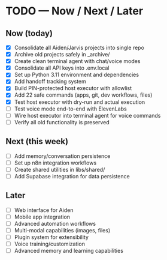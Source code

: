 # TODO — Now / Next / Later

## Now (today)
- [x] Consolidate all Aiden/Jarvis projects into single repo
- [x] Archive old projects safely in _archive/
- [x] Create clean terminal agent with chat/voice modes
- [x] Consolidate all API keys into .env.local
- [x] Set up Python 3.11 environment and dependencies
- [x] Add handoff tracking system
- [x] Build PIN-protected host executor with allowlist
- [x] Add 22 safe commands (apps, git, dev workflows, files)
- [x] Test host executor with dry-run and actual execution
- [ ] Test voice mode end-to-end with ElevenLabs
- [ ] Wire host executor into terminal agent for voice commands
- [ ] Verify all old functionality is preserved

## Next (this week)
- [ ] Add memory/conversation persistence
- [ ] Set up n8n integration workflows
- [ ] Create shared utilities in libs/shared/
- [ ] Add Supabase integration for data persistence

## Later
- [ ] Web interface for Aiden
- [ ] Mobile app integration
- [ ] Advanced automation workflows
- [ ] Multi-modal capabilities (images, files)
- [ ] Plugin system for extensibility
- [ ] Voice training/customization
- [ ] Advanced memory and learning capabilities